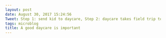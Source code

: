 ```yaml
---
layout: post
date: August 30, 2017 15:24:56
Tweet: Step 1: send kid to daycare, Step 2: daycare takes field trip to zoo, Step 3: daycare sends home perfect pictures that put your own to shame.
tags: microblog
title: A good daycare is important
---
```



